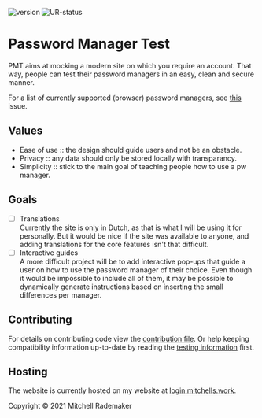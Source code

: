 ![version] ![UR-status]
# Password Manager Test

PMT aims at mocking a modern site on which you require an account. 
That way, people can test their password managers in an easy, clean and secure manner.

For a list of currently supported (browser) password managers, see [this][compatibility] issue.

## Values
- Ease of use :: the design should guide users and not be an obstacle.
- Privacy :: any data should only be stored locally with transparancy.
- Simplicity :: stick to the main goal of teaching people how to use a pw manager. 

## Goals
- [ ] Translations  
Currently the site is only in Dutch, as that is what I will be using it for personally. But it would be nice if the site was available to anyone, and adding translations for the core features isn't that difficult.
- [ ] Interactive guides  
A more difficult project will be to add interactive pop-ups that guide a user on how to use the password manager of their choice. Even though it would be impossible to include all of them, it may be possible to dynamically generate instructions based on inserting the small differences per manager.

## Contributing
For details on contributing code view the [contribution file][contributing.md]. Or help keeping compatibility information up-to-date by reading the [testing information][compatibility-testing.md] first.

## Hosting
The website is currently hosted on my website at [login.mitchells.work][login-site].

Copyright © 2021 Mitchell Rademaker  


<!-- issues -->
[compatibility]: https://github.com/Mitchell3514/PMT/issues/7
[contributing.md]: docs/CONTRIBUTING.md
[compatibility-testing.md]: docs/COMPATIBILITY-TESTING.md

<!-- shields(.io) -->
[version]: https://img.shields.io/badge/version-v0.1.2--alpha-blue
[UR-status]: https://img.shields.io/uptimerobot/status/m788016880-1a45a6df05ee28cdbbf024cf

<!-- site links -->
[miworks-site]: https://mitchells.work
[login-site]: https://login.mitchells.work